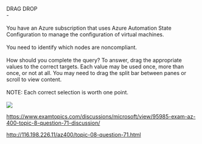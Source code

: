 DRAG DROP<br/> -<br/><br/>You have an Azure subscription that uses Azure Automation State Configuration to manage the configuration of virtual machines.<br/><br/>You need to identify which nodes are noncompliant.<br/><br/>How should you complete the query? To answer, drag the appropriate values to the correct targets. Each value may be used once, more than once, or not at all. You may need to drag the split bar between panes or scroll to view content.<br/><br/>NOTE: Each correct selection is worth one point.<br/><br/><img src="https://img.examtopics.com/az-400/image42.png"/><p><a href="https://www.examtopics.com/discussions/microsoft/view/95985-exam-az-400-topic-8-question-71-discussion/">https://www.examtopics.com/discussions/microsoft/view/95985-exam-az-400-topic-8-question-71-discussion/</a></p><p><a href="http://116.198.226.11/az400/topic-08-question-71.html">http://116.198.226.11/az400/topic-08-question-71.html</a></p><script src="https://giscus.app/client.js"                    data-repo="azsamples/az204"                    data-repo-id="R_kgDOMRXzDQ"                    data-category="General"                    data-category-id="DIC_kwDOMRXzDc4Cgi27"                    data-mapping="pathname"                    data-strict="1"                    data-reactions-enabled="0"                    data-emit-metadata="0"                    data-input-position="bottom"                    data-theme="preferred_color_scheme"                    data-lang="en"                    crossorigin="anonymous"                    async>                    </script>